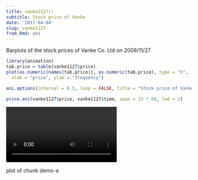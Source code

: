 ```yaml
---
title: vanke1127()
subtitle: Stock price of Vanke
date: '2017-04-04'
slug: vanke1127
from_Rmd: yes
---
```

 
Barplots of the stock prices of Vanke Co. Ltd on 2009/11/27 


```r
library(animation)
tab.price = table(vanke1127$price)
plot(as.numeric(names(tab.price)), as.numeric(tab.price), type = "h", 
  xlab = "price", ylab = "frequency")
```

```r
ani.options(interval = 0.5, loop = FALSE, title = "Stock price of Vanke")

price.ani(vanke1127$price, vanke1127$time, span = 15 * 60, lwd = 2)
```

<video controls loop autoplay><source src="/figures/animation/example/vanke1127/demo-a.mp4" /><p>plot of chunk demo-a</p></video>
